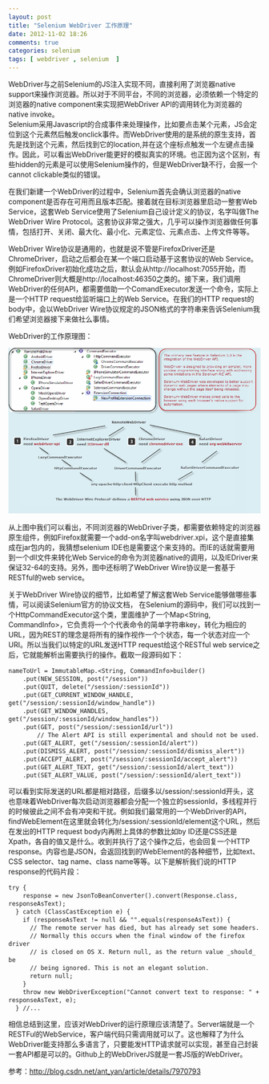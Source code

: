 ```yaml
---
layout: post
title: "Selenium WebDriver 工作原理"
date: 2012-11-02 18:26
comments: true
categories: selenium
tags: [ webdriver , selenium  ]
---
```

WebDriver与之前Selenium的JS注入实现不同，直接利用了浏览器native support来操作浏览器。所以对于不同平台，不同的浏览器，必须依赖一个特定的浏览器的native component来实现把WebDriver API的调用转化为浏览器的native invoke。   
Selenium采用Javascript的合成事件来处理操作，比如要点击某个元素，JS会定位到这个元素然后触发onclick事件。而WebDriver使用的是系统的原生支持，首先是找到这个元素，然后找到它的location,并在这个座标点触发一个左键点击操作。因此，可以看出WebDriver能更好的模拟真实的环境。也正因为这个区别，有些hidden的元素是可以使用Selenium操作的，但是WebDriver缺不行，会报一个cannot clickable类似的错误。    
<!--more-->

在我们新建一个WebDriver的过程中，Selenium首先会确认浏览器的native component是否存在可用而且版本匹配。接着就在目标浏览器里启动一整套Web Service，这套Web Service使用了Selenium自己设计定义的协议，名字叫做The WebDriver Wire Protocol。这套协议非常之强大，几乎可以操作浏览器做任何事情，包括打开、关闭、最大化、最小化、元素定位、元素点击、上传文件等等。

WebDriver Wire协议是通用的，也就是说不管是FirefoxDriver还是ChromeDriver，启动之后都会在某一个端口启动基于这套协议的Web Service。例如FirefoxDriver初始化成功之后，默认会从http://localhost:7055开始，而ChromeDriver则大概是http://localhost:46350之类的。接下来，我们调用WebDriver的任何API，都需要借助一个ComandExecutor发送一个命令，实际上是一个HTTP request给监听端口上的Web Service。在我们的HTTP request的body中，会以WebDriver Wire协议规定的JSON格式的字符串来告诉Selenium我们希望浏览器接下来做社么事情。

WebDriver的工作原理图：

![WebDriver工作原理图](/images/blog/webdriver-works.png)

从上图中我们可以看出，不同浏览器的WebDriver子类，都需要依赖特定的浏览器原生组件，例如Firefox就需要一个add-on名字叫webdriver.xpi，这个是直接集成在jar包内的，我猜想selenium IDE也是需要这个来支持的。而IE的话就需要用到一个dll文件来转化Web Service的命令为浏览器native的调用，以及IEDriver来保证32-64的支持。另外，图中还标明了WebDriver Wire协议是一套基于RESTful的web service。

关于WebDriver Wire协议的细节，比如希望了解这套Web Service能够做哪些事情，可以阅读Selenium官方的协议文档， 在Selenium的源码中，我们可以找到一个HttpCommandExecutor这个类，里面维护了一个Map<String, CommandInfo>，它负责将一个个代表命令的简单字符串key，转化为相应的URL，因为REST的理念是将所有的操作视作一个个状态，每一个状态对应一个URI。所以当我们以特定的URL发送HTTP request给这个RESTful web service之后，它就能解析出需要执行的操作。截取一段源码如下：   

	nameToUrl = ImmutableMap.<String, CommandInfo>builder()  
        .put(NEW_SESSION, post("/session"))  
        .put(QUIT, delete("/session/:sessionId"))  
        .put(GET_CURRENT_WINDOW_HANDLE, get("/session/:sessionId/window_handle"))  
        .put(GET_WINDOW_HANDLES, get("/session/:sessionId/window_handles"))  
        .put(GET, post("/session/:sessionId/url"))  
  			// The Alert API is still experimental and should not be used.  
        .put(GET_ALERT, get("/session/:sessionId/alert"))  
        .put(DISMISS_ALERT, post("/session/:sessionId/dismiss_alert"))  
        .put(ACCEPT_ALERT, post("/session/:sessionId/accept_alert"))  
        .put(GET_ALERT_TEXT, get("/session/:sessionId/alert_text"))  
        .put(SET_ALERT_VALUE, post("/session/:sessionId/alert_text"))  

可以看到实际发送的URL都是相对路径，后缀多以/session/:sessionId开头，这也意味着WebDriver每次启动浏览器都会分配一个独立的sessionId，多线程并行的时候彼此之间不会有冲突和干扰。例如我们最常用的一个WebDriver的API，findWebElement在这里就会转化为/session/:sessionId/element这个URL，然后在发出的HTTP request body内再附上具体的参数比如by ID还是CSS还是Xpath，各自的值又是什么。收到并执行了这个操作之后，也会回复一个HTTP response。内容也是JSON，会返回找到的WebElement的各种细节，比如text、CSS selector、tag name、class name等等。以下是解析我们说的HTTP response的代码片段：

	try {  
        response = new JsonToBeanConverter().convert(Response.class, responseAsText);  
      } catch (ClassCastException e) {  
        if (responseAsText != null && "".equals(responseAsText)) {  
          // The remote server has died, but has already set some headers.  
          // Normally this occurs when the final window of the firefox driver  
          // is closed on OS X. Return null, as the return value _should_ be  
          // being ignored. This is not an elegant solution.  
          return null;  
        }  
        throw new WebDriverException("Cannot convert text to response: " + responseAsText, e);  
      } //...  

相信总结到这里，应该对WebDriver的运行原理应该清楚了。Server端就是一个RESTFul的WebService，客户端代码只需调用就可以了。这也解释了为什么WebDriver能支持那么多语言了，只要能发HTTP请求就可以实现，甚至自己封装一套API都是可以的。Github上的WebDriverJS就是一套JS版的WebDriver。    

参考：<http://blog.csdn.net/ant_yan/article/details/7970793>
